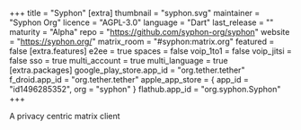 +++
title = "Syphon"
[extra]
thumbnail = "syphon.svg"
maintainer = "Syphon Org"
licence = "AGPL-3.0"
language = "Dart"
last_release = ""
maturity = "Alpha"
repo = "https://github.com/syphon-org/syphon"
website = "https://syphon.org/"
matrix_room = "#syphon:matrix.org"
featured = false
[extra.features]
e2ee = true
spaces = false
voip_1to1 = false
voip_jitsi = false
sso = true
multi_account = true
multi_language = true
[extra.packages]
google_play_store.app_id = "org.tether.tether"
f_droid.app_id = "org.tether.tether"
apple_app_store = { app_id = "id1496285352", org = "syphon" }
flathub.app_id = "org.syphon.Syphon"
+++

A privacy centric matrix client
